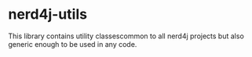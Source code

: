 # nerd4j-utils
This library contains utility classescommon to all nerd4j projects but also generic enough to be used in any code.
